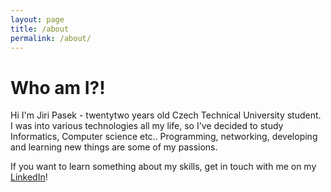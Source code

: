 ```yaml
---
layout: page
title: /about
permalink: /about/
---
```


# Who am I?! 

Hi I'm Jiri Pasek - twentytwo years old Czech Technical University student. I was into various technologies all my life, so I've decided to study Informatics, Computer science etc.. Programming, networking, developing and learning new things are some of my passions.

If you want to learn something about my skills, get in touch with me on my [LinkedIn](https://www.linkedin.com/in/pasekjiri/)!
